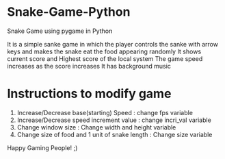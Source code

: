 # Snake-Game-Python
Snake Game using pygame in Python 

It is a simple sanke game in which the player controls the sanke with arrow keys and makes the snake eat the food appearing randomly
It shows current score and Highest score of the local system
The game speed increases as the score increases
It has background music

# Instructions to modify game
  1) Increase/Decrease  base(starting) Speed : change fps variable
  2) Increase/Decrease speed increment value : change incri_val variable
  3) Change window size : Change width and height variable
  4) Change size of food and 1 unit of snake length : Change size variable
  
 Happy Gaming People! ;) 
